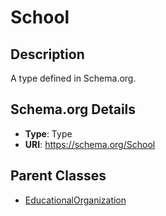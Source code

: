 # School

## Description
A type defined in Schema.org.

## Schema.org Details
- **Type**: Type
- **URI**: https://schema.org/School

## Parent Classes
- [EducationalOrganization](../EducationalOrganization.md)

